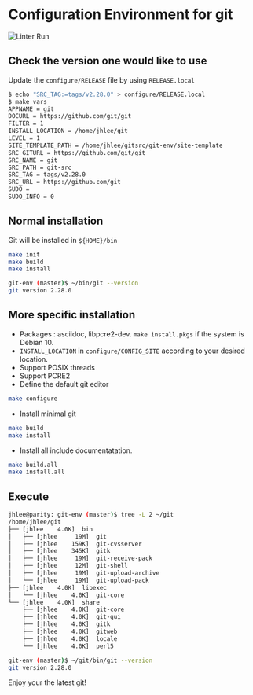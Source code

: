 # Configuration Environment for git

![Linter Run](https://github.com/jeonghanlee/git-env/workflows/Linter%20Run/badge.svg)

## Check the version one would like to use

Update the `configure/RELEASE` file by using `RELEASE.local`

```bash
$ echo "SRC_TAG:=tags/v2.28.0" > configure/RELEASE.local
$ make vars
APPNAME = git
DOCURL = https://github.com/git/git
FILTER = 1
INSTALL_LOCATION = /home/jhlee/git
LEVEL = 1
SITE_TEMPLATE_PATH = /home/jhlee/gitsrc/git-env/site-template
SRC_GITURL = https://github.com/git/git
SRC_NAME = git
SRC_PATH = git-src
SRC_TAG = tags/v2.28.0
SRC_URL = https://github.com/git
SUDO =
SUDO_INFO = 0
```

## Normal installation

Git will be installed in `${HOME}/bin`

```bash
make init
make build
make install
```

```bash
git-env (master)$ ~/bin/git --version
git version 2.28.0
```

## More specific installation

* Packages : asciidoc, libpcre2-dev. `make install.pkgs` if the system is Debian 10.
* `INSTALL_LOCATION` in `configure/CONFIG_SITE` according to your desired location.
* Support POSIX threads
* Support PCRE2
* Define the default git editor

```bash
make configure
```

* Install minimal git

```bash
make build
make install
```

* Install all include documentatation.

```bash
make build.all
make install.all
```

## Execute

```bash
jhlee@parity: git-env (master)$ tree -L 2 ~/git
/home/jhlee/git
├── [jhlee    4.0K]  bin
│   ├── [jhlee     19M]  git
│   ├── [jhlee    159K]  git-cvsserver
│   ├── [jhlee    345K]  gitk
│   ├── [jhlee     19M]  git-receive-pack
│   ├── [jhlee     12M]  git-shell
│   ├── [jhlee     19M]  git-upload-archive
│   └── [jhlee     19M]  git-upload-pack
├── [jhlee    4.0K]  libexec
│   └── [jhlee    4.0K]  git-core
└── [jhlee    4.0K]  share
    ├── [jhlee    4.0K]  git-core
    ├── [jhlee    4.0K]  git-gui
    ├── [jhlee    4.0K]  gitk
    ├── [jhlee    4.0K]  gitweb
    ├── [jhlee    4.0K]  locale
    └── [jhlee    4.0K]  perl5

git-env (master)$ ~/git/bin/git --version
git version 2.28.0
```

Enjoy your the latest git!
